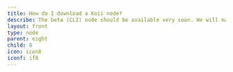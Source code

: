 ```yaml
---
title: How do I download a Koii node?
describe: The beta (CLI) node should be available very soon. We will make a big announcement so make sure you are <a href="/form/pre-register/"  target="_blank"> pre-registered.</a>
layout: front
type: node
parent: eight
child: 8
icon: icon8
iconf: if8
---
```

